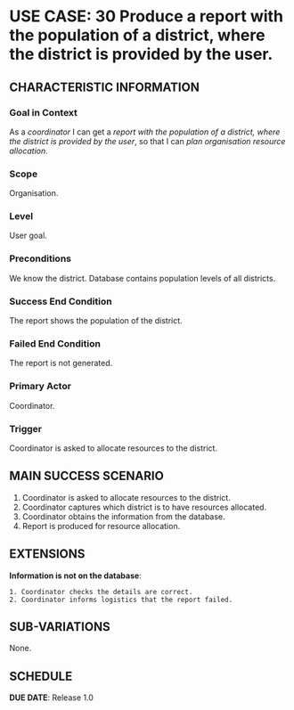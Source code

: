# USE CASE: 30 Produce a report with the population of a district, where the district is provided by the user.

## CHARACTERISTIC INFORMATION

### Goal in Context

As a *coordinator* I can get a *report with the population of a district, where the district is provided by the user*, so that I can *plan organisation resource allocation*.

### Scope

Organisation.

### Level

User goal.

### Preconditions

We know the district.  Database contains population levels of all districts.

### Success End Condition

The report shows the population of the district.

### Failed End Condition

The report is not generated.

### Primary Actor

Coordinator.

### Trigger

Coordinator is asked to allocate resources to the district.

## MAIN SUCCESS SCENARIO

1. Coordinator is asked to allocate resources to the district.
2. Coordinator captures which district is to have resources allocated.
3. Coordinator obtains the information from the database.
4. Report is produced for resource allocation.

## EXTENSIONS

**Information is not on the database**:

    1. Coordinator checks the details are correct.
    2. Coordinator informs logistics that the report failed.

## SUB-VARIATIONS

None.

## SCHEDULE

**DUE DATE**: Release 1.0
